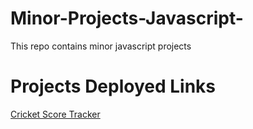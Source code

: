 # Minor-Projects-Javascript-
This repo contains minor javascript projects

# Projects Deployed Links
[Cricket Score Tracker](cricketscoretracker.vercel.app)
